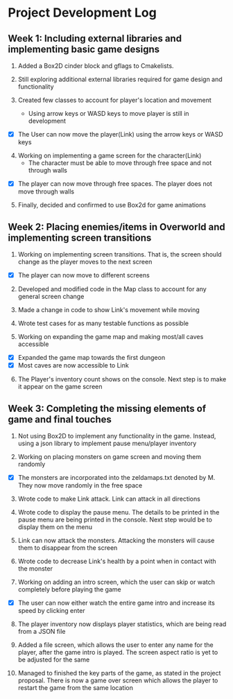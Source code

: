 # Project Development Log

## Week 1: Including external libraries and implementing basic game designs
1. Added a Box2D cinder block and gflags to Cmakelists.

2. Still exploring additional external libraries required for game design and functionality

3. Created few classes to account for player's location and movement
    * Using arrow keys or WASD keys to move player is still in development

- [x] The User can now move the player(Link) using the arrow keys or WASD keys


4. Working on implementing a game screen for the character(Link)
    * The character must be able to move through free space and not through walls 
    
- [x] The player can now move through free spaces. The player does not move through walls

5. Finally, decided and confirmed to use Box2d for game animations


## Week 2: Placing enemies/items in Overworld and implementing screen transitions
1. Working on implementing screen transitions. That is, the screen should change as the player 
   moves to the next screen
   
- [x] The player can now move to different screens 

2. Developed and modified code in the Map class to account for any general screen change

3. Made a change in code to show Link's movement while moving

4. Wrote test cases for as many testable functions as possible

5. Working on expanding the game map and making most/all caves accessible 

- [x] Expanded the game map towards the first dungeon
- [x] Most caves are now accessible to Link

6. The Player's inventory count shows on the console. Next step is to make it appear on the game screen

## Week 3: Completing the missing elements of game and final touches
1. Not using Box2D to implement any functionality in the game. Instead, using a json library to implement 
   pause menu/player inventory
   
2. Working on placing monsters on game screen and moving them randomly

- [x] The monsters are incorporated into the zeldamaps.txt denoted by M. They now move randomly in the free space

3. Wrote code to make Link attack. Link can attack in all directions

4. Wrote code to display the pause menu. The details to be printed in the pause menu are being printed in the 
   console. Next step would be to display them on the menu

5. Link can now attack the monsters. Attacking the monsters will cause them to disappear from the screen

6. Wrote code to decrease Link's health by a point when in contact with the monster

7. Working on adding an intro screen, which the user can skip or watch completely before playing the game

- [x] The user can now either watch the entire game intro and increase its speed by clicking enter

8. The player inventory now displays player statistics, which are being read from a JSON file

9. Added a file screen, which allows the user to enter any name for the player, after the game intro is played.
   The screen aspect ratio is yet to be adjusted for the same
   
10. Managed to finished the key parts of the game, as stated in the project proposal. There is now a game over screen
    which allows the player to restart the game from the same location